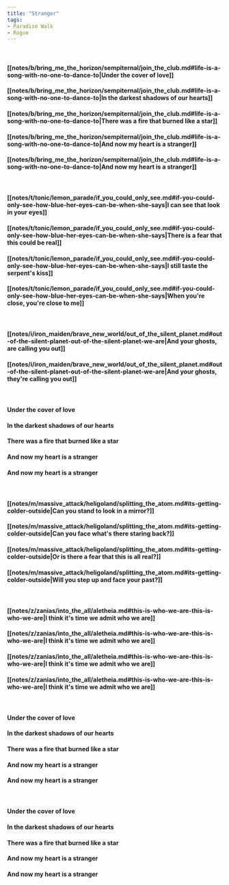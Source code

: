 ```yaml
---
title: "Stranger"
tags:
- Paradise Walk
- Rogue
---
```

&nbsp;
#### [[notes/b/bring_me_the_horizon/sempiternal/join_the_club.md#life-is-a-song-with-no-one-to-dance-to|Under the cover of love]]
#### [[notes/b/bring_me_the_horizon/sempiternal/join_the_club.md#life-is-a-song-with-no-one-to-dance-to|In the darkest shadows of our hearts]]
#### [[notes/b/bring_me_the_horizon/sempiternal/join_the_club.md#life-is-a-song-with-no-one-to-dance-to|There was a fire that burned like a star]]
#### [[notes/b/bring_me_the_horizon/sempiternal/join_the_club.md#life-is-a-song-with-no-one-to-dance-to|And now my heart is a stranger]]
#### [[notes/b/bring_me_the_horizon/sempiternal/join_the_club.md#life-is-a-song-with-no-one-to-dance-to|And now my heart is a stranger]]
&nbsp;
#### [[notes/t/tonic/lemon_parade/if_you_could_only_see.md#if-you-could-only-see-how-blue-her-eyes-can-be-when-she-says|I can see that look in your eyes]]
#### [[notes/t/tonic/lemon_parade/if_you_could_only_see.md#if-you-could-only-see-how-blue-her-eyes-can-be-when-she-says|There is a fear that this could be real]]
#### [[notes/t/tonic/lemon_parade/if_you_could_only_see.md#if-you-could-only-see-how-blue-her-eyes-can-be-when-she-says|I still taste the serpent's kiss]]
#### [[notes/t/tonic/lemon_parade/if_you_could_only_see.md#if-you-could-only-see-how-blue-her-eyes-can-be-when-she-says|When you're close, you're close to me]]
&nbsp;
#### [[notes/i/iron_maiden/brave_new_world/out_of_the_silent_planet.md#out-of-the-silent-planet-out-of-the-silent-planet-we-are|And your ghosts, are calling you out]]
#### [[notes/i/iron_maiden/brave_new_world/out_of_the_silent_planet.md#out-of-the-silent-planet-out-of-the-silent-planet-we-are|And your ghosts, they're calling you out]]
&nbsp;
#### Under the cover of love
#### In the darkest shadows of our hearts
#### There was a fire that burned like a star
#### And now my heart is a stranger
#### And now my heart is a stranger
&nbsp;
#### [[notes/m/massive_attack/heligoland/splitting_the_atom.md#its-getting-colder-outside|Can you stand to look in a mirror?]]
#### [[notes/m/massive_attack/heligoland/splitting_the_atom.md#its-getting-colder-outside|Can you face what's there staring back?]]
#### [[notes/m/massive_attack/heligoland/splitting_the_atom.md#its-getting-colder-outside|Or is there a fear that this is all real?]]
#### [[notes/m/massive_attack/heligoland/splitting_the_atom.md#its-getting-colder-outside|Will you step up and face your past?]]
&nbsp;
#### [[notes/z/zanias/into_the_all/aletheia.md#this-is-who-we-are-this-is-who-we-are|I think it's time we admit who we are]]
#### [[notes/z/zanias/into_the_all/aletheia.md#this-is-who-we-are-this-is-who-we-are|I think it's time we admit who we are]]
#### [[notes/z/zanias/into_the_all/aletheia.md#this-is-who-we-are-this-is-who-we-are|I think it's time we admit who we are]]
#### [[notes/z/zanias/into_the_all/aletheia.md#this-is-who-we-are-this-is-who-we-are|I think it's time we admit who we are]]
&nbsp;
#### Under the cover of love
#### In the darkest shadows of our hearts
#### There was a fire that burned like a star
#### And now my heart is a stranger
#### And now my heart is a stranger
&nbsp;
#### Under the cover of love
#### In the darkest shadows of our hearts
#### There was a fire that burned like a star
#### And now my heart is a stranger
#### And now my heart is a stranger
